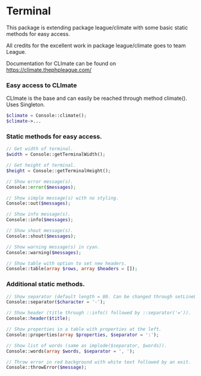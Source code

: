 # Terminal

This package is extending package league/climate with some basic static methods for easy access.

All credits for the excellent work in package league/climate goes to team League.

Documentation for CLImate can be found on https://climate.thephpleague.com/

### Easy access to CLImate
CLImate is the base and can easily be reached through method climate(). Uses Singleton.
```php
$climate = Console::climate();
$climate->...
```


### Static methods for easy access.
```php
// Get width of terminal.
$width = Console::getTerminalWidth();

// Get height of terminal.
$height = Console::getTerminalHeight();

// Show error message(s).
Console::error($messages);

// Show simple message(s) with no styling.
Console::out($messages);

// Show info message(s).
Console::info($messages);

// Show shout message(s).
Console::shout($messages);

// Show warning message(s) in cyan.
Console::warning($messages);

// Show table with option to set new headers.
Console::table(array $rows, array $headers = []);
```

### Additional static methods.
```php
// Show separator (default length = 80. Can be changed through setLineLength*).
Console::separator($character = '-');

// Show header (title through ::info() followed by ::separator('=')).
Console::header($title);

// Show properties in a table with properties at the left.
Console::properties(array $properties, $separator = ':');

// Show list of words (same as implode($separator, $words)).
Console::words(array $words, $separator = ', ');

// Throw error in red background with white text followed by an exit.
Console::throwError($message);
```
